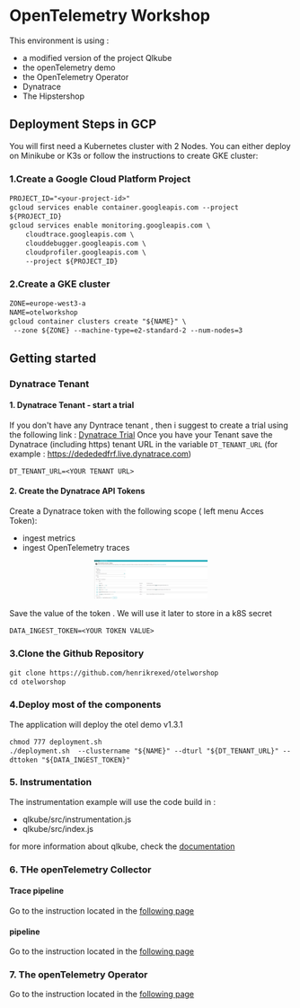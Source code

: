 # OpenTelemetry Workshop

This environment is using :
- a modified version of the project Qlkube
- the openTelemetry demo 
- the OpenTelemetry Operator 
- Dynatrace
- The Hipstershop



## Deployment Steps in GCP

You will first need a Kubernetes cluster with 2 Nodes.
You can either deploy on Minikube or K3s or follow the instructions to create GKE cluster:
### 1.Create a Google Cloud Platform Project
```shell
PROJECT_ID="<your-project-id>"
gcloud services enable container.googleapis.com --project ${PROJECT_ID}
gcloud services enable monitoring.googleapis.com \
    cloudtrace.googleapis.com \
    clouddebugger.googleapis.com \
    cloudprofiler.googleapis.com \
    --project ${PROJECT_ID}
```
### 2.Create a GKE cluster
```shell
ZONE=europe-west3-a
NAME=otelworkshop
gcloud container clusters create "${NAME}" \
 --zone ${ZONE} --machine-type=e2-standard-2 --num-nodes=3
```


## Getting started
### Dynatrace Tenant
#### 1. Dynatrace Tenant - start a trial
If you don't have any Dyntrace tenant , then i suggest to create a trial using the following link : [Dynatrace Trial](https://bit.ly/3KxWDvY)
Once you have your Tenant save the Dynatrace (including https) tenant URL in the variable `DT_TENANT_URL` (for example : https://dedededfrf.live.dynatrace.com)
```
DT_TENANT_URL=<YOUR TENANT URL>
```


#### 2. Create the Dynatrace API Tokens
Create a Dynatrace token with the following scope ( left menu Acces Token):
* ingest metrics
* ingest OpenTelemetry traces
<p align="center"><img src="/image/data_ingest.png" width="40%" alt="data token" /></p>
Save the value of the token . We will use it later to store in a k8S secret

```
DATA_INGEST_TOKEN=<YOUR TOKEN VALUE>
```
### 3.Clone the Github Repository
```shell
git clone https://github.com/henrikrexed/otelworshop
cd otelworshop
```
### 4.Deploy most of the components
The application will deploy the otel demo v1.3.1
```shell
chmod 777 deployment.sh
./deployment.sh  --clustername "${NAME}" --dturl "${DT_TENANT_URL}" --dttoken "${DATA_INGEST_TOKEN}"
```

### 5. Instrumentation

The instrumentation example will use the code build in : 
- qlkube/src/instrumentation.js
- qlkube/src/index.js

for more information about qlkube, check the [documentation](qlkube/qlkube.md)

### 6. THe openTelemetry Collector

#### Trace pipeline

Go to the instruction located in the [following page](Instructions/01_collector_pipeline_traces/index.md)

####  pipeline
Go to the instruction located in the [following page](Instructions/02_collector_pipeline_metrics/index.md)

### 7. The openTelemetry Operator

Go to the instruction located in the [following page](Instructions/03_Auto_Instrumentation/index.md)


